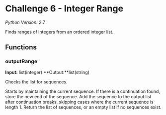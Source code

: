 # Challenge 6 - Integer Range

*Python Version:* 2.7

Finds ranges of integers from an ordered integer list.

## Functions

### outputRange

**Input:** list(integer)
**Output:**list(string)

Checks the list for sequences.

Starts by maintaining the current sequence. If there is a continuation found, store the new end of the sequence. Add the sequence to the output list after continuation breaks, skipping cases where the current sequence is length 1. Return the list of sequences, or an empty list if no sequences exist.
